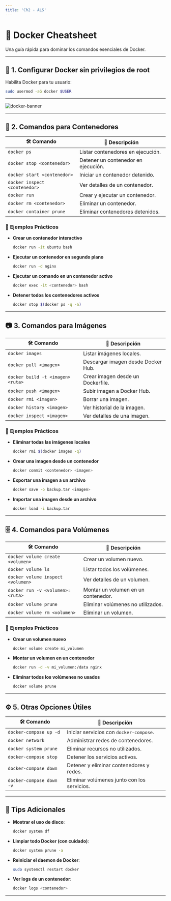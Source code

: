 ```yaml
---
title: 'Ch2 - ALS'
---
```



# 🐳 **Docker Cheatsheet**  
Una guía rápida para dominar los comandos esenciales de Docker.  


---

## 🔧 **1. Configurar Docker sin privilegios de root**  
Habilita Docker para tu usuario:  
```bash
sudo usermod -aG docker $USER
```

---

![docker-banner](https://www.docker.com/wp-content/uploads/2022/03/Moby-logo.png)  

---

## 🚢 **2. Comandos para Contenedores**

| 🛠️ **Comando**                               | 📝 **Descripción**                                    |
|---------------------------------------------|-----------------------------------------------------|
| `docker ps`                                 | Listar contenedores en ejecución.                   |
| `docker stop <contenedor>`           | Detener un contenedor en ejecución.                |
| `docker start <contenedor>`          | Iniciar un contenedor detenido.                    |
| `docker inspect <contenedor>`        | Ver detalles de un contenedor.                     |
| `docker run`                                | Crear y ejecutar un contenedor.                    |
| `docker rm <contenedor>`             | Eliminar un contenedor.                            |
| `docker container prune`                    | Eliminar contenedores detenidos.                   |

### 🌟 **Ejemplos Prácticos**  
- **Crear un contenedor interactivo**  
  ```bash
  docker run -it ubuntu bash
  ```  

- **Ejecutar un contenedor en segundo plano**  
  ```bash
  docker run -d nginx
  ```

- **Ejecutar un comando en un contenedor activo**  
  ```bash
  docker exec -it <contenedor> bash
  ```

- **Detener todos los contenedores activos**  
  ```bash
  docker stop $(docker ps -q -a)
  ```

---

## 📷 **3. Comandos para Imágenes**

| 🛠️ **Comando**                               | 📝 **Descripción**                                    |
|---------------------------------------------|-----------------------------------------------------|
| `docker images`                             | Listar imágenes locales.                            |
| `docker pull <imagen>`                      | Descargar imagen desde Docker Hub.                 |
| `docker build -t <imagen> <ruta>`    | Crear imagen desde un Dockerfile.                  |
| `docker push <imagen>`               | Subir imagen a Docker Hub.                         |
| `docker rmi <imagen>`                | Borrar una imagen.                                 |
| `docker history <imagen>`           | Ver historial de la imagen.                        |
| `docker inspect <imagen>`           | Ver detalles de una imagen.                        |

### 🌟 **Ejemplos Prácticos**  
- **Eliminar todas las imágenes locales**  
  ```bash
  docker rmi $(docker images -q)
  ```  

- **Crear una imagen desde un contenedor**  
  ```bash
  docker commit <contenedor> <imagen>
  ```

- **Exportar una imagen a un archivo**  
  ```bash
  docker save -o backup.tar <imagen>
  ```

- **Importar una imagen desde un archivo**  
  ```bash
  docker load -i backup.tar
  ```

---

## 🗄️ **4. Comandos para Volúmenes**  

| 🛠️ **Comando**                                         | 📝 **Descripción**                                  |
|--------------------------------------------------------|---------------------------------------------------|
| `docker volume create <volumen>`                | Crear un volumen nuevo.                          |
| `docker volume ls`                                     | Listar todos los volúmenes.                      |
| `docker volume inspect <volumen>`               | Ver detalles de un volumen.                      |
| `docker run -v <volumen>:<ruta>`                | Montar un volumen en un contenedor.              |
| `docker volume prune`                                  | Eliminar volúmenes no utilizados.                |
| `docker volume rm <volumen>`                    | Eliminar un volumen.                             |

### 🌟 **Ejemplos Prácticos**  
- **Crear un volumen nuevo**  
  ```bash
  docker volume create mi_volumen
  ```

- **Montar un volumen en un contenedor**  
  ```bash
  docker run -d -v mi_volumen:/data nginx
  ```

- **Eliminar todos los volúmenes no usados**  
  ```bash
  docker volume prune
  ```

---

## ⚙️ **5. Otras Opciones Útiles**  

| 🛠️ **Comando**                               | 📝 **Descripción**                                    |
|---------------------------------------------|-----------------------------------------------------|
| `docker-compose up -d`                      | Iniciar servicios con `docker-compose`.            |
| `docker network`                            | Administrar redes de contenedores.                  |
| `docker system prune`                       | Eliminar recursos no utilizados.                   |
| `docker-compose stop`                       | Detener los servicios activos.                     |
| `docker-compose down`                       | Detener y eliminar contenedores y redes.           |
| `docker-compose down -v`                    | Eliminar volúmenes junto con los servicios.        |

---

## 🎯 **Tips Adicionales**  

- **Mostrar el uso de disco**:  
  ```bash
  docker system df
  ```  

- **Limpiar todo Docker (con cuidado)**:  
  ```bash
  docker system prune -a
  ```  

- **Reiniciar el daemon de Docker**:  
  ```bash
  sudo systemctl restart docker
  ```  

- **Ver logs de un contenedor**:  
  ```bash
  docker logs <contenedor>
  ```

---
